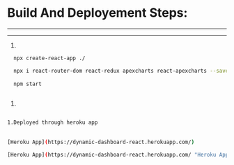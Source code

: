 # Build And Deployement Steps:

---
___

1. 
```bash
  npx create-react-app ./ 

  npx i react-router-dom react-redux apexcharts react-apexcharts --save
  
  npm start
  
```

1.
```bash

1.Deployed through heroku app
 
 
[Heroku App](https://dynamic-dashboard-react.herokuapp.com/)

[Heroku App](https://dynamic-dashboard-react.herokuapp.com/ "Heroku App")


  
```
